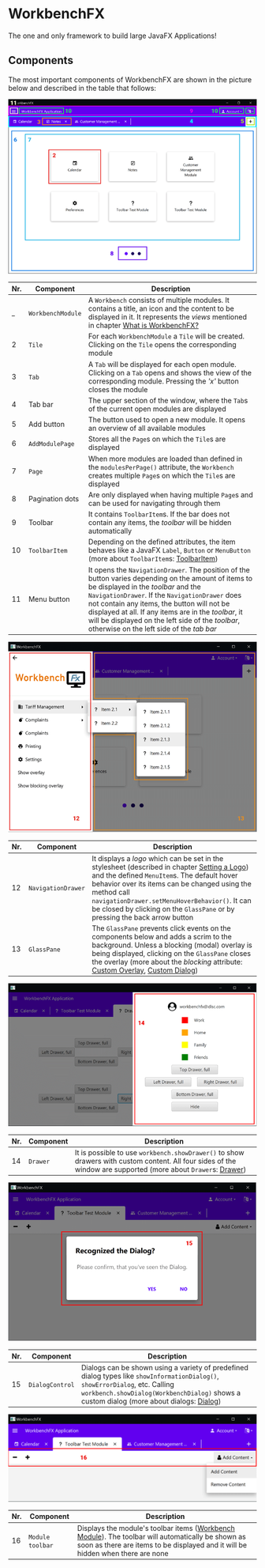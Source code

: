 # WorkbenchFX

The one and only framework to build large JavaFX Applications!

## Components

The most important components of WorkbenchFX are shown in the picture below and described in the table that follows:

![screenshot of the addModulePage](addModulePage.png)

 Nr. | Component         | Description                                                                                                                                                                                                                                                                                                                                                                                            
-----|-------------------|--------------------------------------------------------------------------------------------------------------------------------------------------------------------------------------------------------------------------------------------------------------------------------------------------------------------------------------------------------------------------------------------------------
 _   | `WorkbenchModule` | A `Workbench` consists of multiple modules. It contains a title, an icon and the content to be displayed in it. It represents the *views* mentioned in chapter [What is WorkbenchFX?](#what-is-workbenchfx)                                                                                                                                                                                            
 2   | `Tile`            | For each `WorkbenchModule` a `Tile` will be created. Clicking on the `Tile` opens the corresponding module                                                                                                                                                                                                                                                                                             
 3   | `Tab`             | A `Tab` will be displayed for each open module. Clicking on a `Tab` opens and shows the view of the corresponding module. Pressing the *'x'* button closes the module                                                                                                                                                                                                                                  
 4   | Tab bar           | The upper section of the window, where the `Tab`s of the current open modules are displayed                                                                                                                                                                                                                                                                                                            
 5   | Add button        | The button used to open a new module. It opens an overview of all available modules                                                                                                                                                                                                                                                                                                                    
 6   | `AddModulePage`   | Stores all the `Page`s on which the `Tile`s are displayed                                                                                                                                                                                                                                                                                                                                              
 7   | `Page`            | When more modules are loaded than defined in the `modulesPerPage()` attribute, the `Workbench` creates multiple `Page`s on which the `Tile`s are displayed                                                                                                                                                                                                                                             
 8   | Pagination dots   | Are only displayed when having multiple `Page`s and can be used for navigating through them                                                                                                                                                                                                                                                                                                            
 9   | Toolbar           | It contains `ToolbarItem`s. If the bar does not contain any items, the *toolbar* will be hidden automatically                                                                                                                                                                                                                                                                                          
 10  | `ToolbarItem`     | Depending on the defined attributes, the item behaves like a JavaFX `Label`, `Button` or `MenuButton` (more about `ToolbarItem`s: [ToolbarItem](#toolbaritem))                                                                                                                                                                                                                                         
 11  | Menu button       | It opens the `NavigationDrawer`. The position of the button varies depending on the amount of items to be displayed in the *toolbar* and the `NavigationDrawer`. If the `NavigationDrawer` does not contain any items, the button will not be displayed at all. If any items are in the *toolbar*, it will be displayed on the left side of the *toolbar*, otherwise on the left side of the *tab bar* 

![screenshot of the navigationDrawer](navigationDrawer.png)

 Nr. | Component          | Description                                                                                                                                                                                                                                                                                                                                                  
-----|--------------------|--------------------------------------------------------------------------------------------------------------------------------------------------------------------------------------------------------------------------------------------------------------------------------------------------------------------------------------------------------------
 12  | `NavigationDrawer` | It displays a *logo* which can be set in the stylesheet (described in chapter [Setting a Logo](#setting-a-logo)) and the defined `MenuItem`s. The default hover behavior over its items can be changed using the method call `navigationDrawer.setMenuHoverBehavior()`. It can be closed by clicking on the `GlassPane` or by pressing the back arrow button 
 13  | `GlassPane`        | The `GlassPane` prevents click events on the components below and adds a scrim to the background. Unless a blocking (modal) overlay is being displayed, clicking on the `GlassPane` closes the overlay (more about the *blocking* attribute: [Custom Overlay](#custom-overlay), [Custom Dialog](#custom-dialog))                                             

![screenshot of the drawer](drawer.png)

 Nr. | Component | Description                                                                                                                                                              
-----|-----------|--------------------------------------------------------------------------------------------------------------------------------------------------------------------------
 14  | `Drawer`  | It is possible to use `workbench.showDrawer()` to show drawers with custom content. All four sides of the window are supported (more about `Drawer`s: [Drawer](#drawer)) 

![screenshot of the dialog](dialog.png)

 Nr. | Component       | Description                                                                                                                                                                                                                           
-----|-----------------|---------------------------------------------------------------------------------------------------------------------------------------------------------------------------------------------------------------------------------------
 15  | `DialogControl` | Dialogs can be shown using a variety of predefined dialog types like `showInformationDialog()`, `showErrorDialog`, etc. Calling `workbench.showDialog(WorkbenchDialog)` shows a custom dialog (more about dialogs: [Dialog](#dialog)) 

![screenshot of the moduleToolbar](moduleToolbar.png)

 Nr. | Component        | Description                                                                                                                                                                                              
-----|------------------|----------------------------------------------------------------------------------------------------------------------------------------------------------------------------------------------------------
 16  | `Module toolbar` | Displays the module's toolbar items ([Workbench Module](#workbenchmodule)). The toolbar will automatically be shown as soon as there are items to be displayed and it will be hidden when there are none 

